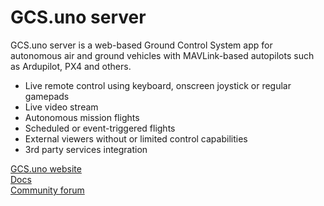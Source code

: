 # GCS.uno server

GCS.uno server is a web-based Ground Control System app for autonomous air and ground vehicles
with MAVLink-based autopilots such as Ardupilot, PX4 and others.

* Live remote control using keyboard, onscreen joystick or regular gamepads
* Live video stream
* Autonomous mission flights
* Scheduled or event-triggered flights
* External viewers without or limited control capabilities
* 3rd party services integration

[GCS.uno website](https://www.gcs.uno/)  
[Docs](https://docs.gcs.uno/)  
[Community forum](https://www.gcs.uno/community)  
